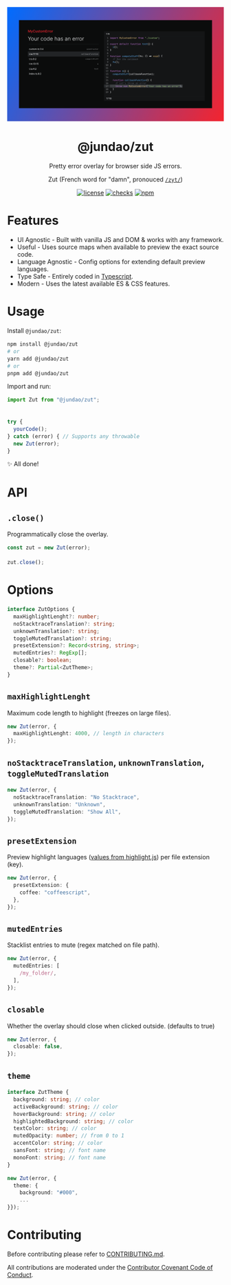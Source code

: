 <div align="center">
  <img width="900" src="https://github.com/jundaoapp/zut/blob/main/.github/zut-banner.png?raw=true" alt="Jundao Zut banner">
</div>

<h1 align="center">@jundao/zut</h1>

<div align="center">

  Pretty error overlay for browser side JS errors.

  Zut (French word for "damn", pronouced [`/zyt/`](https://s3-eu-west-1.amazonaws.com/com.idmgroup.lab.sounds.prod/fr/a/8/c/a8cd54ec3d9cdf563b4c3558ee28e4ee.mp3))

  [![license](https://img.shields.io/badge/license-MIT-1890ff.svg)](https://github.com/jundaoapp/zut/blob/main/LICENSE)
  [![checks](https://img.shields.io/github/checks-status/jundaoapp/zut/main)](https://github.com/jundaoapp/zut/actions)
  [![npm](https://img.shields.io/npm/v/@jundao/zut)](https://www.npmjs.com/package/@jundao/zut)

</div>

# Features
* UI Agnostic - Built with vanilla JS and DOM & works with any framework.
* Useful - Uses source maps when available to preview the exact source code.
* Language Agnostic - Config options for extending default preview languages.
* Type Safe - Entirely coded in [Typescript](https://www.typescriptlang.org/).
* Modern - Uses the latest available ES & CSS features.

# Usage
Install `@jundao/zut`:
```bash
npm install @jundao/zut
# or
yarn add @jundao/zut
# or
pnpm add @jundao/zut
```

Import and run:
```ts
import Zut from "@jundao/zut";


try {
  yourCode();
} catch (error) { // Supports any throwable
  new Zut(error);
}
```
:sparkles: All done!

# API
## `.close()`
Programmatically close the overlay.

```ts
const zut = new Zut(error);

zut.close();
```

# Options
```ts
interface ZutOptions {
  maxHighlightLenght?: number;
  noStacktraceTranslation?: string;
  unknownTranslation?: string;
  toggleMutedTranslation?: string;
  presetExtension?: Record<string, string>;
  mutedEntries?: RegExp[];
  closable?: boolean;
  theme?: Partial<ZutTheme>;
}
```

## `maxHighlightLenght`
Maximum code length to highlight (freezes on large files).

```ts
new Zut(error, {
  maxHighlightLenght: 4000, // length in characters
});
```

## `noStacktraceTranslation`, `unknownTranslation`, `toggleMutedTranslation`
```ts
new Zut(error, {
  noStacktraceTranslation: "No Stacktrace",
  unknownTranslation: "Unknown",
  toggleMutedTranslation: "Show All",
});
```

## `presetExtension`
Preview highlight languages ([values from highlight.js](https://github.com/highlightjs/highlight.js/tree/main/src/languages)) per file extension (key).

```ts
new Zut(error, {
  presetExtension: {
    coffee: "coffeescript",
  },
});
```

## `mutedEntries`
Stacklist entries to mute (regex matched on file path).

```ts
new Zut(error, {
  mutedEntries: [
    /my_folder/,
  ],
});
```

## `closable`
Whether the overlay should close when clicked outside. (defaults to true)

```ts
new Zut(error, {
  closable: false,
});
```

## `theme`
```ts
interface ZutTheme {
  background: string; // color
  activeBackground: string; // color
  hoverBackground: string; // color
  highlightedBackground: string; // color
  textColor: string; // color
  mutedOpacity: number; // from 0 to 1
  accentColor: string; // color
  sansFont: string; // font name
  monoFont: string; // font name
}
```
```ts
new Zut(error, {
  theme: {
    background: "#000",
    ...
}});
```

# Contributing
Before contributing please refer to [CONTRIBUTING.md](./CONTRIBUTING.md).

All contributions are moderated under the [Contributor Covenant Code of Conduct](./CODE_OF_CONDUCT.md).